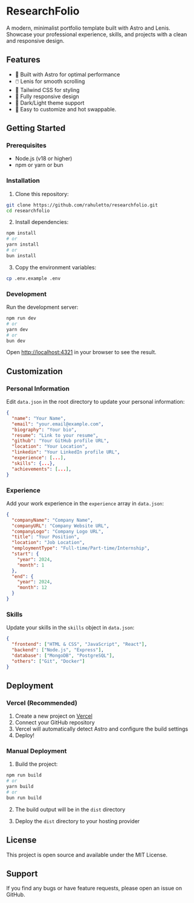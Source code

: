 # ResearchFolio

A modern, minimalist portfolio template built with Astro and Lenis. Showcase your professional experience, skills, and projects with a clean and responsive design.

## Features

- 🚀 Built with Astro for optimal performance
- 🖱️ Lenis for smooth scrolling
- 🎨 Tailwind CSS for styling
- 📱 Fully responsive design
- 🌙 Dark/Light theme support
- 🔧 Easy to customize and hot swappable.

## Getting Started

### Prerequisites

- Node.js (v18 or higher)
- npm or yarn or bun

### Installation

1. Clone this repository:
```bash
git clone https://github.com/rahuletto/researchfolio.git
cd researchfolio
```

2. Install dependencies:
```bash
npm install
# or
yarn install
# or
bun install
```

3. Copy the environment variables:
```bash
cp .env.example .env
```

### Development

Run the development server:

```bash
npm run dev
# or
yarn dev
# or
bun dev
```

Open [http://localhost:4321](http://localhost:4321) in your browser to see the result.

## Customization

### Personal Information

Edit `data.json` in the root directory to update your personal information:

```json
{
  "name": "Your Name",
  "email": "your.email@example.com",
  "biography": "Your bio",
  "resume": "Link to your resume",
  "github": "Your GitHub profile URL",
  "location": "Your Location",
  "linkedin": "Your LinkedIn profile URL",
  "experience": [...],
  "skills": {...},
  "achievements": [...],
}
```

### Experience

Add your work experience in the `experience` array in `data.json`:

```json
{
  "companyName": "Company Name",
  "companyURL": "Company Website URL",
  "companyLogo": "Company Logo URL",
  "title": "Your Position",
  "location": "Job Location",
  "employmentType": "Full-time/Part-time/Internship",
  "start": {
    "year": 2024,
    "month": 1
  },
  "end": {
    "year": 2024,
    "month": 12
  }
}
```

### Skills

Update your skills in the `skills` object in `data.json`:

```json
{
  "frontend": ["HTML & CSS", "JavaScript", "React"],
  "backend": ["Node.js", "Express"],
  "database": ["MongoDB", "PostgreSQL"],
  "others": ["Git", "Docker"]
}
```

## Deployment

### Vercel (Recommended)

1. Create a new project on [Vercel](https://vercel.com)
2. Connect your GitHub repository
3. Vercel will automatically detect Astro and configure the build settings
4. Deploy!

### Manual Deployment

1. Build the project:
```bash
npm run build
# or
yarn build
# or
bun run build
```

2. The build output will be in the `dist` directory

3. Deploy the `dist` directory to your hosting provider

## License

This project is open source and available under the MIT License.

## Support

If you find any bugs or have feature requests, please open an issue on GitHub.